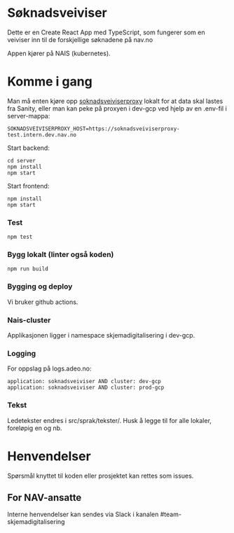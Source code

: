 # Søknadsveiviser
Dette er en Create React App med TypeScript, som fungerer som en veiviser inn til de forskjellige søknadene på nav.no

Appen kjører på NAIS (kubernetes).

# Komme i gang

Man må enten kjøre opp [soknadsveiviserproxy](https://github.com/navikt/soknadsveiviserproxy) lokalt for at data skal
lastes fra Sanity, eller man kan peke på proxyen i dev-gcp ved hjelp av en .env-fil i server-mappa:

    SOKNADSVEIVISERPROXY_HOST=https://soknadsveiviserproxy-test.intern.dev.nav.no

Start backend:
```
cd server
npm install
npm start
```

Start frontend:

```
npm install
npm start
```

### Test 
```
npm test
```

### Bygg lokalt (linter også koden)
```
npm run build
```

### Bygging og deploy
Vi bruker github actions.

### Nais-cluster
Applikasjonen ligger i namespace skjemadigitalisering i dev-gcp.

### Logging

For oppslag på logs.adeo.no:

```
application: soknadsveiviser AND cluster: dev-gcp
application: soknadsveiviser AND cluster: prod-gcp
```

### Tekst

Ledetekster endres i src/sprak/tekster/<lokale-navn>. Husk å legge til for alle lokaler, 
foreløpig en og nb.

# Henvendelser

Spørsmål knyttet til koden eller prosjektet kan rettes som issues.

## For NAV-ansatte

Interne henvendelser kan sendes via Slack i kanalen #team-skjemadigitalisering
